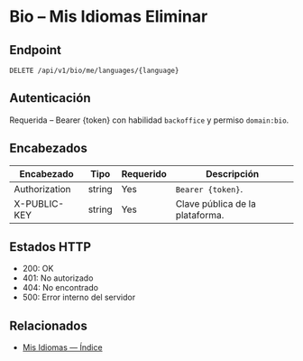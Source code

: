 # Bio – Mis Idiomas Eliminar

## Endpoint

```
DELETE /api/v1/bio/me/languages/{language}
```

## Autenticación

Requerida – Bearer {token} con habilidad `backoffice` y permiso `domain:bio`.

## Encabezados

| Encabezado           | Tipo   | Requerido | Descripción |
| ---------------- | ------ | -------- | ----------- |
| Authorization    | string | Yes      | `Bearer {token}`. |
| X-PUBLIC-KEY     | string | Yes      | Clave pública de la plataforma. |

## Estados HTTP

- 200: OK
- 401: No autorizado
- 404: No encontrado
- 500: Error interno del servidor

## Relacionados

- [Mis Idiomas — Índice](MyLanguagesÍndice.md)
